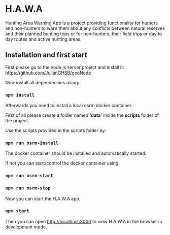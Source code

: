 # H.A.W.A

Hunting Area Warning App is a project providing functionality for hunters and non-hunters to warn them about any conflicts
between natural reserves and their planned hunting trips or for non-hunters, their field trips or day to day routes and 
active hunting areas.

## Installation and first start

First please go to the node.js server project and install it:
https://github.com/JulianGHSB/geoNode

Now install all dependencies using:

### `npm install`

Afterwards you need to install a local osrm docker container.

First of all please create a folder named __'data'__ inside the __scripts__ folder of the project.

Use the scripts provided in the scripts folder by:

### `npm run osrm-install`

The docker container should be installed and automatically started.

If not you can start/control the docker container using 

### `npm run osrm-start`
### `npm run osrm-stop`

Now you can start the H.A.W.A app.

### `npm start`

Then you can open [http://localhost:3000](http://localhost:3000)
to view H.A.W.A in the browser in development mode.
